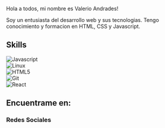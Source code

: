 Hola a todos, mi nombre es Valerio Andrades!

Soy un entusiasta del desarrollo web y sus tecnologias. Tengo conocimiento y formacion en HTML, CSS y Javascript.

## Skills 

![Javascript](https://img.shields.io/badge/Javascript-3DOC84?style=for-the-badge&logo=javascript&logoColor=yellow&labelColor=101010)</br>
![Linux](https://img.shields.io/badge/Linux-3DOC84?style=for-the-badge&logo=linux&logoColor=white&labelColor=101010)</br>
![HTML5](https://img.shields.io/badge/Html5-3DOC84?style=for-the-badge&logo=html5&logoColor=white&labelColor=101010)</br>
![Git](https://img.shields.io/badge/Git-3DOC84?style=for-the-badge&logo=Git&logoColor=white&labelColor=101010)</br>
![React](https://img.shields.io/badge/React-3DOC84?style=for-the-badge&logo=React&logoColor=white&labelColor=101010)</br>

## Encuentrame en:

### Redes Sociales

